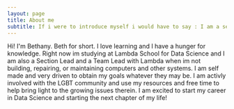 ```yaml
---
layout: page
title: About me
subtitle: If i were to introduce myself i would have to say : I am a self made woman, Chiselled by bad luck, Seasoned by experience, Blessed with resilience.
---
```


Hi! I'm Bethany. Beth for short. I love learning and I have a hunger for knowledge.
Right now im studying at Lambda School for Data Science and I am also a Section Lead and a Team Lead with Lambda when im not building, repairing, or maintaining computers and other systems. I am self made and very driven to obtain my goals whatever they may be. I am activly involved with the LGBT community and use my resources and free time to help bring light to the growing issues therein. I am excited to start my career in Data Science and starting the next chapter of my life!
